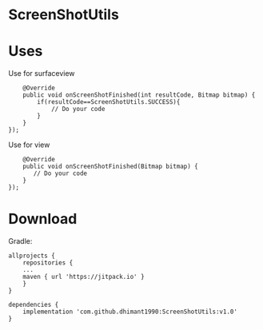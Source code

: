 # ScreenShotUtils

# Uses
Use for surfaceview
```ScreenShotUtils.request(*Activity*, *SurfaceView*, new ScreenShotUtils.OnScreenShotFinishedListener() {
    @Override
    public void onScreenShotFinished(int resultCode, Bitmap bitmap) {
        if(resultCode==ScreenShotUtils.SUCCESS){
            // Do your code
        }
    }
});
```
Use for view
```ScreenShotUtils.request(*View*, new ScreenShotUtils.OnScreenShotFinishListener() {
    @Override
    public void onScreenShotFinished(Bitmap bitmap) {
       // Do your code
    }
});
```

# Download

Gradle:
```
allprojects {
    repositories {
    ...
    maven { url 'https://jitpack.io' }
    }
}

dependencies {
    implementation 'com.github.dhimant1990:ScreenShotUtils:v1.0'
}
```
